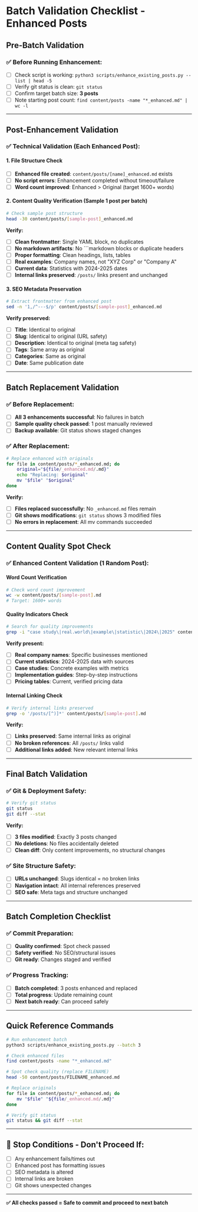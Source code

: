 # Batch Validation Checklist - Enhanced Posts

## Pre-Batch Validation

### ✅ **Before Running Enhancement:**
- [ ] Check script is working: `python3 scripts/enhance_existing_posts.py --list | head -5`
- [ ] Verify git status is clean: `git status`
- [ ] Confirm target batch size: **3 posts**
- [ ] Note starting post count: `find content/posts -name "*_enhanced.md" | wc -l`

---

## Post-Enhancement Validation

### ✅ **Technical Validation (Each Enhanced Post):**

#### 1. File Structure Check
- [ ] **Enhanced file created**: `content/posts/[name]_enhanced.md` exists
- [ ] **No script errors**: Enhancement completed without timeout/failure
- [ ] **Word count improved**: Enhanced > Original (target 1600+ words)

#### 2. Content Quality Verification (Sample 1 post per batch)
```bash
# Check sample post structure
head -30 content/posts/[sample-post]_enhanced.md
```

**Verify:**
- [ ] **Clean frontmatter**: Single YAML block, no duplicates
- [ ] **No markdown artifacts**: No ```markdown blocks or duplicate headers
- [ ] **Proper formatting**: Clean headings, lists, tables
- [ ] **Real examples**: Company names, not "XYZ Corp" or "Company A"
- [ ] **Current data**: Statistics with 2024-2025 dates
- [ ] **Internal links preserved**: `/posts/` links present and unchanged

#### 3. SEO Metadata Preservation
```bash
# Extract frontmatter from enhanced post
sed -n '1,/^---$/p' content/posts/[sample-post]_enhanced.md
```

**Verify preserved:**
- [ ] **Title**: Identical to original
- [ ] **Slug**: Identical to original (URL safety)
- [ ] **Description**: Identical to original (meta tag safety)
- [ ] **Tags**: Same array as original
- [ ] **Categories**: Same as original
- [ ] **Date**: Same publication date

---

## Batch Replacement Validation

### ✅ **Before Replacement:**
- [ ] **All 3 enhancements successful**: No failures in batch
- [ ] **Sample quality check passed**: 1 post manually reviewed
- [ ] **Backup available**: Git status shows staged changes

### ✅ **After Replacement:**
```bash
# Replace enhanced with originals
for file in content/posts/*_enhanced.md; do
    original="${file/_enhanced.md/.md}"
    echo "Replacing: $original"
    mv "$file" "$original"
done
```

**Verify:**
- [ ] **Files replaced successfully**: No `_enhanced.md` files remain
- [ ] **Git shows modifications**: `git status` shows 3 modified files
- [ ] **No errors in replacement**: All mv commands succeeded

---

## Content Quality Spot Check

### ✅ **Enhanced Content Validation (1 Random Post):**

#### Word Count Verification
```bash
# Check word count improvement
wc -w content/posts/[sample-post].md
# Target: 1600+ words
```

#### Quality Indicators Check
```bash
# Search for quality improvements
grep -i "case study\|real.world\|example\|statistic\|2024\|2025" content/posts/[sample-post].md
```

**Verify present:**
- [ ] **Real company names**: Specific businesses mentioned
- [ ] **Current statistics**: 2024-2025 data with sources
- [ ] **Case studies**: Concrete examples with metrics
- [ ] **Implementation guides**: Step-by-step instructions
- [ ] **Pricing tables**: Current, verified pricing data

#### Internal Linking Check
```bash
# Verify internal links preserved
grep -o '/posts/[^)]*' content/posts/[sample-post].md
```

**Verify:**
- [ ] **Links preserved**: Same internal links as original
- [ ] **No broken references**: All `/posts/` links valid
- [ ] **Additional links added**: New relevant internal links

---

## Final Batch Validation

### ✅ **Git & Deployment Safety:**
```bash
# Verify git status
git status
git diff --stat
```

**Verify:**
- [ ] **3 files modified**: Exactly 3 posts changed
- [ ] **No deletions**: No files accidentally deleted
- [ ] **Clean diff**: Only content improvements, no structural changes

### ✅ **Site Structure Safety:**
- [ ] **URLs unchanged**: Slugs identical = no broken links
- [ ] **Navigation intact**: All internal references preserved
- [ ] **SEO safe**: Meta tags and structure unchanged

---

## Batch Completion Checklist

### ✅ **Commit Preparation:**
- [ ] **Quality confirmed**: Spot check passed
- [ ] **Safety verified**: No SEO/structural issues
- [ ] **Git ready**: Changes staged and verified

### ✅ **Progress Tracking:**
- [ ] **Batch completed**: 3 posts enhanced and replaced
- [ ] **Total progress**: Update remaining count
- [ ] **Next batch ready**: Can proceed safely

---

## Quick Reference Commands

```bash
# Run enhancement batch
python3 scripts/enhance_existing_posts.py --batch 3

# Check enhanced files
find content/posts -name "*_enhanced.md"

# Spot check quality (replace FILENAME)
head -50 content/posts/FILENAME_enhanced.md

# Replace originals
for file in content/posts/*_enhanced.md; do
    mv "$file" "${file/_enhanced.md/.md}"
done

# Verify git status
git status && git diff --stat
```

---

## 🚨 **Stop Conditions - Don't Proceed If:**
- [ ] Any enhancement fails/times out
- [ ] Enhanced post has formatting issues
- [ ] SEO metadata is altered
- [ ] Internal links are broken
- [ ] Git shows unexpected changes

---

**✅ All checks passed = Safe to commit and proceed to next batch**